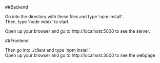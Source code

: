 ##Backend

Go into the directory with these files and type 'npm install'.\
Then, type 'node index' to start.

Open up your browser and go to http://localhost:5000 to see the server.

##Frontend

Then go into ./client and type 'npm install'.\
Open up your browser and go to http://localhost:3000 to see the webpage
